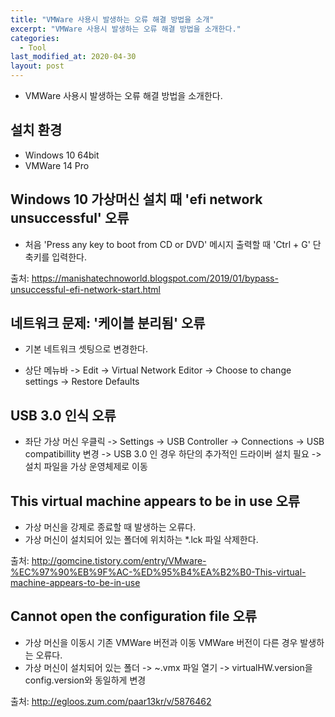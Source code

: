 ```yaml
---
title: "VMWare 사용시 발생하는 오류 해결 방법을 소개"
excerpt: "VMWare 사용시 발생하는 오류 해결 방법을 소개한다."
categories:
  - Tool
last_modified_at: 2020-04-30
layout: post
---
```

- VMWare 사용시 발생하는 오류 해결 방법을 소개한다.



## 설치 환경
- Windows 10 64bit
- VMWare 14 Pro



## Windows 10 가상머신 설치 때 'efi network unsuccessful' 오류 
- 처음 'Press any key to boot from CD or DVD' 메시지 출력할 때 'Ctrl + G' 단축키를 입력한다.

출처: <https://manishatechnoworld.blogspot.com/2019/01/bypass-unsuccessful-efi-network-start.html>



## 네트워크 문제: '케이블 분리됨' 오류
- 기본 네트워크 셋팅으로 변경한다.

- 상단 메뉴바 -> Edit -> Virtual Network Editor -> Choose to change settings -> Restore Defaults



## USB 3.0 인식 오류
- 좌단 가상 머신 우클릭 -> Settings -> USB Controller -> Connections -> USB compatibillity 변경 -> USB 3.0 인 경우 하단의 추가적인 드라이버 설치 필요 -> 설치 파일을 가상 운영체제로 이동 



## This virtual machine appears to be in use 오류
- 가상 머신을 강제로 종료할 때 발생하는 오류다.
- 가상 머신이 설치되어 있는 폴더에 위치하는 *.lck 파일 삭제한다. 

출처: <http://gomcine.tistory.com/entry/VMware-%EC%97%90%EB%9F%AC-%ED%95%B4%EA%B2%B0-This-virtual-machine-appears-to-be-in-use>



## Cannot open the configuration file 오류
- 가상 머신을 이동시 기존 VMWare 버전과 이동 VMWare 버전이 다른 경우 발생하는 오류다.
- 가상 머신이 설치되어 있는 폴더 -> ~.vmx 파일 열기 -> virtualHW.version을 config.version와 동일하게 변경

출처: <http://egloos.zum.com/paar13kr/v/5876462>
